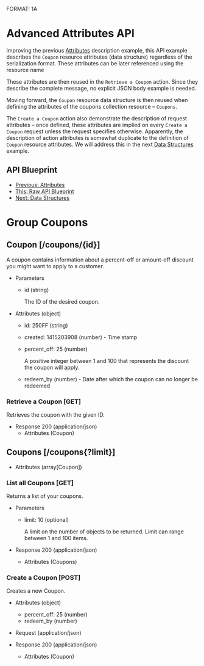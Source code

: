 FORMAT: 1A

# Advanced Attributes API
Improving the previous [Attributes](08.%20Attributes.md) description example, this API example describes the `Coupon` resource attributes (data structure) regardless of the serialization format. These attributes can be later referenced using the resource name 

These attributes are then reused in the `Retrieve a Coupon` action. Since they describe the complete message, no explicit JSON body example is needed.

Moving forward, the `Coupon` resource data structure is then reused when defining the attributes of the coupons collection resource – `Coupons`.

The `Create a Coupon` action also demonstrate the description of request attributes – once defined, these attributes are implied on every `Create a Coupon` request unless the request specifies otherwise. Apparently, the description of action attributes is somewhat duplicate to the definition of `Coupon` resource attributes. We will address this in the next [Data Structures](10.%20Data%20Structures.md) example.

## API Blueprint
+ [Previous: Attributes](08.%20Attributes.md)
+ [This: Raw API Blueprint](https://raw.github.com/apiaryio/api-blueprint/master/examples/09.%20Advanced%20Attributes.md)
+ [Next: Data Structures](10.%20Data%20Structures.md)

# Group Coupons

## Coupon [/coupons/{id}]
A coupon contains information about a percent-off or amount-off discount you might want to apply to a customer.

+ Parameters
    + id (string) 

        The ID of the desired coupon.

+ Attributes (object)
    + id: 250FF (string)
    + created: 1415203908 (number) - Time stamp
    + percent_off: 25 (number)

        A positive integer between 1 and 100 that represents the discount the coupon will apply.

    + redeem_by (number) - Date after which the coupon can no longer be redeemed

### Retrieve a Coupon [GET]
Retrieves the coupon with the given ID.

+ Response 200 (application/json)
    + Attributes (Coupon)

## Coupons [/coupons{?limit}]

+ Attributes (array[Coupon])

### List all Coupons [GET]
Returns a list of your coupons.

+ Parameters
    + limit: 10 (optional)

        A limit on the number of objects to be returned. Limit can range between 1 and 100 items.

+ Response 200 (application/json)
    + Attributes (Coupons)

### Create a Coupon [POST]
Creates a new Coupon.

+ Attributes (object)
    + percent_off: 25 (number)
    + redeem_by (number)

+ Request (application/json)

+ Response 200 (application/json)
    + Attributes (Coupon)
